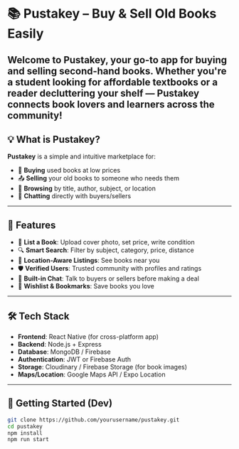 # 📚 Pustakey – Buy & Sell Old Books Easily

Welcome to **Pustakey**, your go-to app for **buying and selling second-hand books**. Whether you're a student looking for affordable textbooks or a reader decluttering your shelf — Pustakey connects book lovers and learners across the community!
---

## 💡 What is Pustakey?

**Pustakey** is a simple and intuitive marketplace for:
- 🛒 **Buying** used books at low prices
- 📤 **Selling** your old books to someone who needs them
- 🔎 **Browsing** by title, author, subject, or location
- 💬 **Chatting** directly with buyers/sellers

---

## 📲 Features

- 📘 **List a Book**: Upload cover photo, set price, write condition
- 🔍 **Smart Search**: Filter by subject, category, price, distance
- 📍 **Location-Aware Listings**: See books near you
- 🛡️ **Verified Users**: Trusted community with profiles and ratings
- 💬 **Built-in Chat**: Talk to buyers or sellers before making a deal
- 🧾 **Wishlist & Bookmarks**: Save books you love

---

## 🛠 Tech Stack

- **Frontend**: React Native (for cross-platform app)
- **Backend**: Node.js + Express
- **Database**: MongoDB / Firebase
- **Authentication**: JWT or Firebase Auth
- **Storage**: Cloudinary / Firebase Storage (for book images)
- **Maps/Location**: Google Maps API / Expo Location

---

## 🚀 Getting Started (Dev)

```bash
git clone https://github.com/yourusername/pustakey.git
cd pustakey
npm install
npm run start
